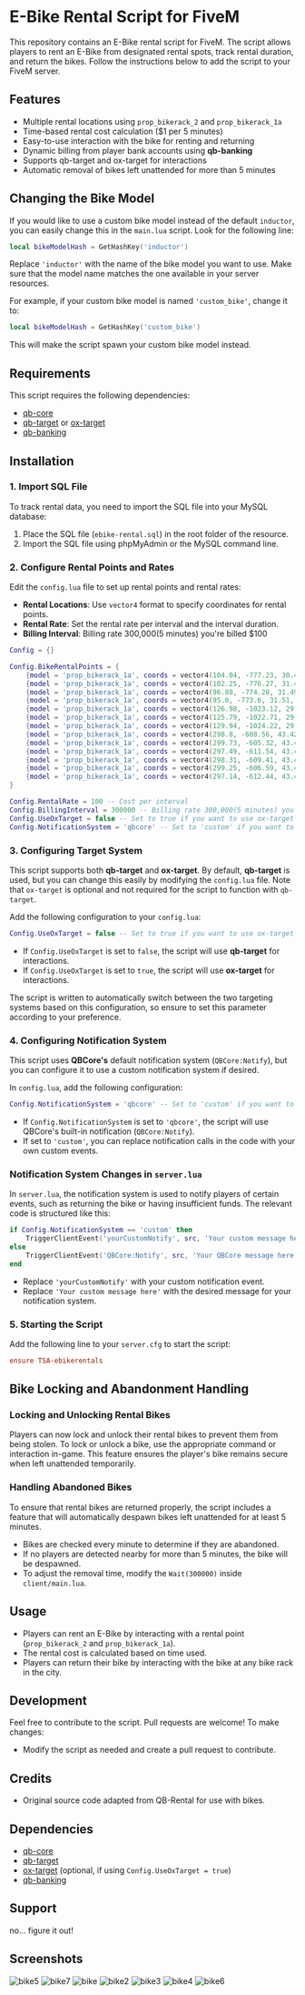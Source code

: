 # E-Bike Rental Script for FiveM



This repository contains an E-Bike rental script for FiveM. The script allows players to rent an E-Bike from designated rental spots, track rental duration, and return the bikes. Follow the instructions below to add the script to your FiveM server.

## Features

- Multiple rental locations using `prop_bikerack_2` and `prop_bikerack_1a`
- Time-based rental cost calculation (\$1 per 5 minutes)
- Easy-to-use interaction with the bike for renting and returning
- Dynamic billing from player bank accounts using **qb-banking**
- Supports qb-target and ox-target for interactions
- Automatic removal of bikes left unattended for more than 5 minutes

## Changing the Bike Model

If you would like to use a custom bike model instead of the default `inductor`, you can easily change this in the `main.lua` script. Look for the following line:

```lua
local bikeModelHash = GetHashKey('inductor')
```

Replace `'inductor'` with the name of the bike model you want to use. Make sure that the model name matches the one available in your server resources.

For example, if your custom bike model is named `'custom_bike'`, change it to:

```lua
local bikeModelHash = GetHashKey('custom_bike')
```

This will make the script spawn your custom bike model instead.

## Requirements

This script requires the following dependencies:

- [qb-core](https://github.com/qbcore-framework/qb-core)
- [qb-target](https://github.com/BerkieBb/qb-target) or [ox-target](https://github.com/overextended/ox_target)
- [qb-banking](https://github.com/qbcore-framework/qb-banking)

## Installation

### 1. Import SQL File

To track rental data, you need to import the SQL file into your MySQL database:

1. Place the SQL file (`ebike-rental.sql`) in the root folder of the resource.
2. Import the SQL file using phpMyAdmin or the MySQL command line.

### 2. Configure Rental Points and Rates

Edit the `config.lua` file to set up rental points and rental rates:

- **Rental Locations**: Use `vector4` format to specify coordinates for rental points.
- **Rental Rate**: Set the rental rate per interval and the interval duration.
- **Billing Interval**: Billing rate 300,000(5 minutes) you're billed $100

```lua
Config = {}

Config.BikeRentalPoints = {
    {model = 'prop_bikerack_1a', coords = vector4(104.04, -777.23, 30.48, 0.0)},
    {model = 'prop_bikerack_1a', coords = vector4(102.25, -776.27, 31.49, 0.0)},
    {model = 'prop_bikerack_1a', coords = vector4(96.88, -774.28, 31.49, 0.0)},
    {model = 'prop_bikerack_1a', coords = vector4(95.0, -773.6, 31.51, 0.0)},
    {model = 'prop_bikerack_1a', coords = vector4(126.98, -1023.12, 29.36, 0.0)},
    {model = 'prop_bikerack_1a', coords = vector4(125.79, -1022.71, 29.36, 0.0)},
    {model = 'prop_bikerack_1a', coords = vector4(129.94, -1024.22, 29.36, 0.0)},
    {model = 'prop_bikerack_1a', coords = vector4(298.8, -608.56, 43.42, 241.32)},
    {model = 'prop_bikerack_1a', coords = vector4(299.73, -605.32, 43.4, 248.07)},
    {model = 'prop_bikerack_1a', coords = vector4(297.49, -611.54, 43.42, 254.73)},
    {model = 'prop_bikerack_1a', coords = vector4(298.31, -609.41, 43.42, 244.78)},
    {model = 'prop_bikerack_1a', coords = vector4(299.25, -606.59, 43.4, 245.63)},
    {model = 'prop_bikerack_1a', coords = vector4(297.14, -612.44, 43.42, 249.86)},
}

Config.RentalRate = 100 -- Cost per interval
Config.BillingInterval = 300000 -- Billing rate 300,000(5 minutes) you're billed $100
Config.UseOxTarget = false -- Set to true if you want to use ox-target instead of qb-target
Config.NotificationSystem = 'qbcore' -- Set to 'custom' if you want to use a different notification system
```

### 3. Configuring Target System

This script supports both **qb-target** and **ox-target**. By default, **qb-target** is used, but you can change this easily by modifying the `config.lua` file. Note that `ox-target` is optional and not required for the script to function with `qb-target`.

Add the following configuration to your `config.lua`:

```lua
Config.UseOxTarget = false -- Set to true if you want to use ox-target instead of qb-target
```

- If `Config.UseOxTarget` is set to `false`, the script will use **qb-target** for interactions.
- If `Config.UseOxTarget` is set to `true`, the script will use **ox-target** for interactions.

The script is written to automatically switch between the two targeting systems based on this configuration, so ensure to set this parameter according to your preference.

### 4. Configuring Notification System

This script uses **QBCore's** default notification system (`QBCore:Notify`), but you can configure it to use a custom notification system if desired.

In `config.lua`, add the following configuration:

```lua
Config.NotificationSystem = 'qbcore' -- Set to 'custom' if you want to use a different notification system
```

- If `Config.NotificationSystem` is set to `'qbcore'`, the script will use QBCore's built-in notification (`QBCore:Notify`).
- If set to `'custom'`, you can replace notification calls in the code with your own custom events.

### Notification System Changes in `server.lua`

In `server.lua`, the notification system is used to notify players of certain events, such as returning the bike or having insufficient funds. The relevant code is structured like this:

```lua
if Config.NotificationSystem == 'custom' then
    TriggerClientEvent('yourCustomNotify', src, 'Your custom message here')
else
    TriggerClientEvent('QBCore:Notify', src, 'Your QBCore message here', 'type')
end
```

- Replace `'yourCustomNotify'` with your custom notification event.
- Replace `'Your custom message here'` with the desired message for your notification system.

### 5. Starting the Script

Add the following line to your `server.cfg` to start the script:

```cfg
ensure TSA-ebikerentals
```

## Bike Locking and Abandonment Handling

### Locking and Unlocking Rental Bikes

Players can now lock and unlock their rental bikes to prevent them from being stolen. To lock or unlock a bike, use the appropriate command or interaction in-game. This feature ensures the player's bike remains secure when left unattended temporarily.

### Handling Abandoned Bikes

To ensure that rental bikes are returned properly, the script includes a feature that will automatically despawn bikes left unattended for at least 5 minutes.&#x20;

- Bikes are checked every minute to determine if they are abandoned.
- If no players are detected nearby for more than 5 minutes, the bike will be despawned.
- To adjust the removal time, modify the `Wait(300000)` inside `client/main.lua`.

## Usage

- Players can rent an E-Bike by interacting with a rental point (`prop_bikerack_2` and `prop_bikerack_1a`).
- The rental cost is calculated based on time used.
- Players can return their bike by interacting with the bike at any bike rack in the city.

## Development

Feel free to contribute to the script. Pull requests are welcome! To make changes:

- Modify the script as needed and create a pull request to contribute.

## Credits

- Original source code adapted from QB-Rental for use with bikes.

## Dependencies

- [qb-core](https://github.com/qbcore-framework/qb-core)
- [qb-target](https://github.com/BerkieBb/qb-target)
- [ox-target](https://github.com/overextended/ox_target) (optional, if using `Config.UseOxTarget = true`)
- [qb-banking](https://github.com/qbcore-framework/qb-banking)

## Support
no... figure it out!

## Screenshots
![bike5](https://github.com/user-attachments/assets/9e265775-ba7a-4ee1-a721-3593b6667433)
![bike7](https://github.com/user-attachments/assets/973156ad-a240-4431-98e4-d1ee86f48622)
![bike](https://github.com/user-attachments/assets/dc94a27a-3d42-4b92-8fe0-1f381b90e82c)
![bike2](https://github.com/user-attachments/assets/ff53603b-32c1-4fb0-8cd9-cdceb451ed0a)
![bike3](https://github.com/user-attachments/assets/bf98bb87-cd7d-41dd-86ae-78014c15163b)
![bike4](https://github.com/user-attachments/assets/15f1e049-59c0-4475-ab0a-0e706ae584c0)
![bike6](https://github.com/user-attachments/assets/8641c635-c143-4abd-9c76-005c69419384)



